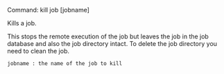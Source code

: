 Command:	kill job [jobname]

Kills a job. 

This stops the remote execution of the job but leaves the job in the job database and also the job directory intact. To delete the job directory you need to clean the job.

    jobname	: the name of the job to kill

